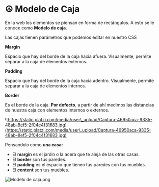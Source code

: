 # ☮ Modelo de Caja

En la web los elementos se piensan en forma de rectángulos. A esto se le conoce como **Modelo de caja**.

Las cajas tienen parámetros que podemos editar en nuestro CSS

**Margin**

Espacio que hay del borde de la caja hacia afuera. Visualmente, permite separar a la caja de elementos externos.

**Padding**

Espacio que hay del borde de la caja hacia adentro. Visualmente, permite separar a la caja de elementos internos.

**Border**

Es el borde de la caja. **Por defecto**, a partir de ahí medimos las distancias de nuestra caja con elementos internos o externos.

![https://static.platzi.com/media/user\_upload/Captura-46950aca-9335-48ab-8ef5-2f04c4f31683.jpg](https://static.platzi.com/media/user\_upload/Captura-46950aca-9335-48ab-8ef5-2f04c4f31683.jpg)

Pensandolo como **una casa:**

* El **margin** es el jardin o la acera que te aleja de las otras casas.
* El **border** son tus paredes.
* El **padding** es el espacio que tienen tus paredes con tus muebles.
* El **content** son tus muebles.

![Modelo de caja.png](https://static.platzi.com/media/user\_upload/Modelo%20de%20caja-8114e9e3-2e86-448c-ad8f-183ba1f8b7bc.jpg)
